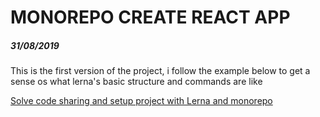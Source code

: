 # MONOREPO CREATE REACT APP

##### 31/08/2019

This is the first version of the project, i follow the example below to get a sense os what lerna's basic structure and commands are like

[Solve code sharing and setup project with Lerna and monorepo](https://michalzalecki.com/solve-code-sharing-and-setup-project-with-lerna-and-monorepo/)